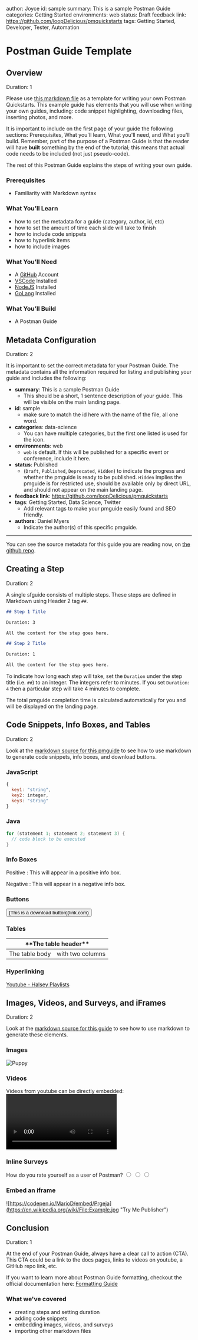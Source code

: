 author: Joyce
id: sample
summary: This is a sample Postman Guide
categories: Getting Started
environments: web
status: Draft
feedback link: https://github.com/loopDelicious/pmquickstarts
tags: Getting Started, Developer, Tester, Automation

# Postman Guide Template

<!-- ------------------------ -->

## Overview

Duration: 1

Please use [this markdown file](https://raw.githubusercontent.com/loopDelicious/pmquickstarts/master/site/pmguides/src/sample/sample.md) as a template for writing your own Postman Quickstarts. This example guide has elements that you will use when writing your own guides, including: code snippet highlighting, downloading files, inserting photos, and more.

It is important to include on the first page of your guide the following sections: Prerequisites, What you'll learn, What you'll need, and What you'll build. Remember, part of the purpose of a Postman Guide is that the reader will have **built** something by the end of the tutorial; this means that actual code needs to be included (not just pseudo-code).

The rest of this Postman Guide explains the steps of writing your own guide.

### Prerequisites

- Familiarity with Markdown syntax

### What You’ll Learn

- how to set the metadata for a guide (category, author, id, etc)
- how to set the amount of time each slide will take to finish
- how to include code snippets
- how to hyperlink items
- how to include images

### What You’ll Need

- A [GitHub](https://github.com/) Account
- [VSCode](https://code.visualstudio.com/download) Installed
- [NodeJS](https://nodejs.org/en/download/) Installed
- [GoLang](https://golang.org/doc/install) Installed

### What You’ll Build

- A Postman Guide

<!-- ------------------------ -->

## Metadata Configuration

Duration: 2

It is important to set the correct metadata for your Postman Guide. The metadata contains all the information required for listing and publishing your guide and includes the following:

- **summary**: This is a sample Postman Guide
  - This should be a short, 1 sentence description of your guide. This will be visible on the main landing page.
- **id**: sample
  - make sure to match the id here with the name of the file, all one word.
- **categories**: data-science
  - You can have multiple categories, but the first one listed is used for the icon.
- **environments**: web
  - `web` is default. If this will be published for a specific event or conference, include it here.
- **status**: Published
  - (`Draft`, `Published`, `Deprecated`, `Hidden`) to indicate the progress and whether the pmguide is ready to be published. `Hidden` implies the pmguide is for restricted use, should be available only by direct URL, and should not appear on the main landing page.
- **feedback link**: https://github.com/loopDelicious/pmquickstarts
- **tags**: Getting Started, Data Science, Twitter
  - Add relevant tags to make your pmguide easily found and SEO friendly.
- **authors**: Daniel Myers
  - Indicate the author(s) of this specific pmguide.

---

You can see the source metadata for this guide you are reading now, on [the github repo](https://raw.githubusercontent.com/loopDelicious/pmquickstarts/master/site/pmguides/src/sample/sample.md).

<!-- ------------------------ -->

## Creating a Step

Duration: 2

A single sfguide consists of multiple steps. These steps are defined in Markdown using Header 2 tag `##`.

```markdown
## Step 1 Title

Duration: 3

All the content for the step goes here.

## Step 2 Title

Duration: 1

All the content for the step goes here.
```

To indicate how long each step will take, set the `Duration` under the step title (i.e. `##`) to an integer. The integers refer to minutes. If you set `Duration: 4` then a particular step will take 4 minutes to complete.

The total pmguide completion time is calculated automatically for you and will be displayed on the landing page.

<!-- ------------------------ -->

## Code Snippets, Info Boxes, and Tables

Duration: 2

Look at the [markdown source for this pmguide](https://raw.githubusercontent.com/loopDelicious/pmquickstarts/master/site/pmguides/src/sample/sample.md) to see how to use markdown to generate code snippets, info boxes, and download buttons.

### JavaScript

```javascript
{
  key1: "string",
  key2: integer,
  key3: "string"
}
```

### Java

```java
for (statement 1; statement 2; statement 3) {
  // code block to be executed
}
```

### Info Boxes

Positive
: This will appear in a positive info box.

Negative
: This will appear in a negative info box.

### Buttons

<button>
  [This is a download button](link.com)
</button>

### Tables

<table>
    <thead>
        <tr>
            <th colspan="2"> **The table header** </th>
        </tr>
    </thead>
    <tbody>
        <tr>
            <td>The table body</td>
            <td>with two columns</td>
        </tr>
    </tbody>
</table>

### Hyperlinking

[Youtube - Halsey Playlists](https://www.youtube.com/user/iamhalsey/playlists)

<!-- ------------------------ -->

## Images, Videos, and Surveys, and iFrames

Duration: 2

Look at the [markdown source for this guide](https://raw.githubusercontent.com/loopDelicious/pmquickstarts/master/site/pmguides/src/sample/sample.md) to see how to use markdown to generate these elements.

### Images

![Puppy](assets/SAMPLE.jpg)

### Videos

Videos from youtube can be directly embedded:
<video id="KmeiFXrZucE"></video>

### Inline Surveys

<form>
  <name>How do you rate yourself as a user of Postman?</name>
  <input type="radio" value="Beginner">
  <input type="radio" value="Intermediate">
  <input type="radio" value="Advanced">
</form>

### Embed an iframe

![https://codepen.io/MarioD/embed/Prgeja](https://en.wikipedia.org/wiki/File:Example.jpg "Try Me Publisher")

<!-- ------------------------ -->

## Conclusion

Duration: 1

At the end of your Postman Guide, always have a clear call to action (CTA). This CTA could be a link to the docs pages, links to videos on youtube, a GitHub repo link, etc.

If you want to learn more about Postman Guide formatting, checkout the official documentation here: [Formatting Guide](https://github.com/googlecodelabs/tools/blob/master/FORMAT-GUIDE.md)

### What we've covered

- creating steps and setting duration
- adding code snippets
- embedding images, videos, and surveys
- importing other markdown files
